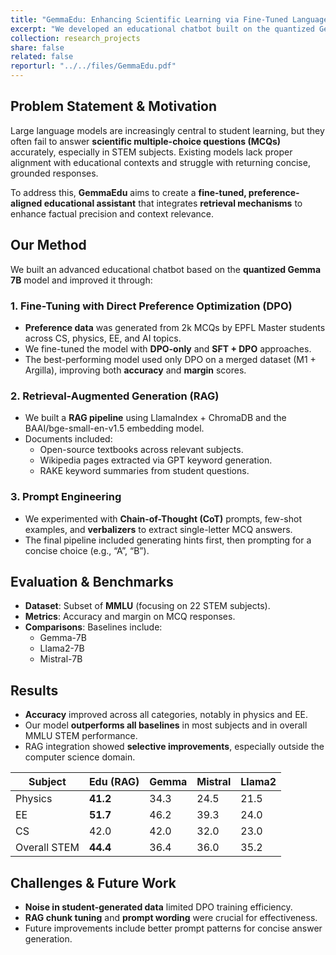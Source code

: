 ```yaml
---
title: "GemmaEdu: Enhancing Scientific Learning via Fine-Tuned Language Models and RAG"
excerpt: "We developed an educational chatbot built on the quantized Gemma 2 7B model, optimized with Direct Preference Optimization (DPO) and enhanced with Retrieval-Augmented Generation (RAG). By leveraging fine-tuning on student-generated preference data and incorporating relevant external documents, our system significantly improves accuracy in answering STEM multiple-choice questions, outperforming baseline models like Mistral and Llama2."
collection: research_projects
share: false
related: false
reporturl: "../../files/GemmaEdu.pdf"
---
```


## Problem Statement & Motivation

Large language models are increasingly central to student learning, but they often fail to answer **scientific multiple-choice questions (MCQs)** accurately, especially in STEM subjects. Existing models lack proper alignment with educational contexts and struggle with returning concise, grounded responses.

To address this, **GemmaEdu** aims to create a **fine-tuned, preference-aligned educational assistant** that integrates **retrieval mechanisms** to enhance factual precision and context relevance.

## Our Method

We built an advanced educational chatbot based on the **quantized Gemma 7B** model and improved it through:

### 1. Fine-Tuning with Direct Preference Optimization (DPO)

- **Preference data** was generated from 2k MCQs by EPFL Master students across CS, physics, EE, and AI topics.
- We fine-tuned the model with **DPO-only** and **SFT + DPO** approaches.
- The best-performing model used only DPO on a merged dataset (M1 + Argilla), improving both **accuracy** and **margin** scores.

### 2. Retrieval-Augmented Generation (RAG)

- We built a **RAG pipeline** using LlamaIndex + ChromaDB and the BAAI/bge-small-en-v1.5 embedding model.
- Documents included:
  - Open-source textbooks across relevant subjects.
  - Wikipedia pages extracted via GPT keyword generation.
  - RAKE keyword summaries from student questions.

### 3. Prompt Engineering

- We experimented with **Chain-of-Thought (CoT)** prompts, few-shot examples, and **verbalizers** to extract single-letter MCQ answers.
- The final pipeline included generating hints first, then prompting for a concise choice (e.g., “A”, “B”).

## Evaluation & Benchmarks

- **Dataset**: Subset of **MMLU** (focusing on 22 STEM subjects).
- **Metrics**: Accuracy and margin on MCQ responses.
- **Comparisons**: Baselines include:
  - Gemma-7B
  - Llama2-7B
  - Mistral-7B

## Results

- **Accuracy** improved across all categories, notably in physics and EE.
- Our model **outperforms all baselines** in most subjects and in overall MMLU STEM performance.
- RAG integration showed **selective improvements**, especially outside the computer science domain.

| Subject       | Edu (RAG) | Gemma | Mistral | Llama2 |
|---------------|-----------|-------|---------|--------|
| Physics       | **41.2**  | 34.3  | 24.5    | 21.5   |
| EE            | **51.7**  | 46.2  | 39.3    | 24.0   |
| CS            | 42.0      | 42.0  | 32.0    | 23.0   |
| Overall STEM  | **44.4**  | 36.4  | 36.0    | 35.2   |

## Challenges & Future Work

- **Noise in student-generated data** limited DPO training efficiency.
- **RAG chunk tuning** and **prompt wording** were crucial for effectiveness.
- Future improvements include better prompt patterns for concise answer generation.

